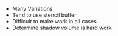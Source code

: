 - Many Variations
- Tend to use stencil buffer
- Difficult to make work in all cases
- Determine shadow volume is hard work